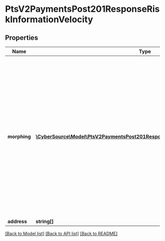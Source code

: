 # PtsV2PaymentsPost201ResponseRiskInformationVelocity

## Properties
Name | Type | Description | Notes
------------ | ------------- | ------------- | -------------
**morphing** | [**\CyberSource\Model\PtsV2PaymentsPost201ResponseRiskInformationVelocityMorphing[]**](PtsV2PaymentsPost201ResponseRiskInformationVelocityMorphing.md) | List of information codes triggered by the order. These information codes were generated when you created the order and product velocity rules and are returned so that you can associate them with the rules.  Returned by scoring service. | [optional] 
**address** | **string[]** |  | [optional] 

[[Back to Model list]](../README.md#documentation-for-models) [[Back to API list]](../README.md#documentation-for-api-endpoints) [[Back to README]](../README.md)


